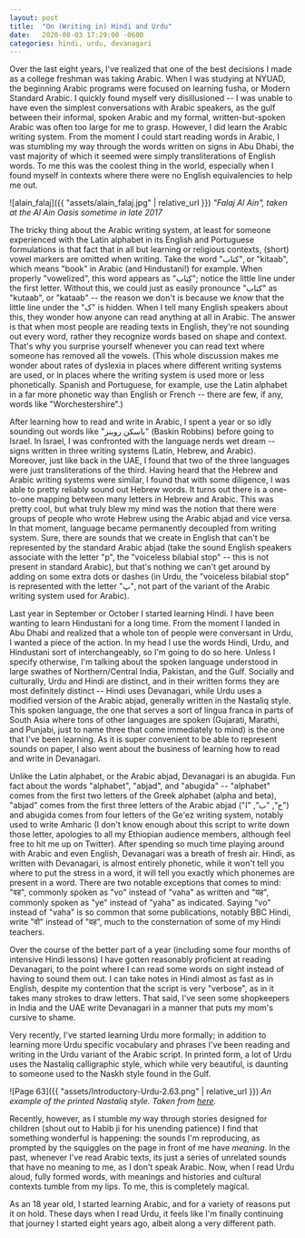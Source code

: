 ```yaml
---
layout: post
title:  "On (Writing in) Hindi and Urdu"
date:   2020-08-03 17:29:00 -0600
categories: hindi, urdu, devanagari
---
```


<!--
- Taking Arabic as a freshman
  - Introduced me to different writing systems
  - Arabic is actually an abjad, not an alphabet
  - When I went to Israel I found that I could predictably sound out Hebrew words (I've since learned that vowelization is considerably more complicated in Hebrew than in Arabic)
  - I learned that there are communities that use Arabic to write Hebrew and vice versa! This completely blew my mind
- Learning Hindi and Urdu
  - Had to learn a third writing system -- devanagari
    - Devanagari is actually a abugida (just like with the word alphabet, abugida is namely after the first letters of the Ge'ez writing system, used for Amharic)
    - Devanagari is phonetic in a way that is hard to imagine as a native English speaker used to the irregularities of the Latin alphabet -- only a few words have irregular prononciation, namely वह and यह
  - Now I'm learning to read Urdu, in the Nastaliq style. This has proven difficult.
    - For the first time reading Arabic script, when I read Urdu aloud meaning tumbles from my lips. This is the most beautiful and subtle thing I can imagine. -->

Over the last eight years, I've realized that one of the best decisions I made as a college freshman was taking Arabic. When I was studying at NYUAD, the beginning Arabic programs were focused on learning fusha, or Modern Standard Arabic. I quickly found myself very disillusioned -- I was unable to have even the simplest conversations with Arabic speakers, as the gulf between their informal, spoken Arabic and my formal, written-but-spoken Arabic was often too large for me to grasp. However, I did learn the Arabic writing system. From the moment I could start reading words in Arabic, I was stumbling my way through the words written on signs in Abu Dhabi, the vast majority of which it seemed were simply transliterations of English words. To me this was the coolest thing in the world, especially when I found myself in contexts where there were no English equivalencies to help me out.

![alain_falaj]({{ "assets/alain_falaj.jpg" | relative_url }})
*"Falaj Al Ain", taken at the Al Ain Oasis sometime in late 2017*

The tricky thing about the Arabic writing system, at least for someone experienced with the Latin alphabet in its English and Portuguese formulations is that fact that in all but learning or religious contexts, (short) vowel markers are omitted when writing. Take the word "کتاب", or "kitaab", which means "book" in Arabic (and Hindustani!) for example. When properly "vowelized", this word appears as "کِتاب"; notice the little line under the first letter. Without this, we could just as easily pronounce "کتاب" as "kutaab", or "kataab" -- the reason we don't is because we _know_ that the little line under the "ک" is hidden. When I tell many English speakers about this, they wonder how anyone can read anything at all in Arabic. The answer is that when most people are reading texts in English, they're not sounding out every word, rather they recognize words based on shape and context. That's why you surprise yourself whenever you can read text where someone has removed all the vowels. (This whole discussion makes me wonder about rates of dyslexia in places where different writing systems are used, or in places where the writing system is used more or less phonetically. Spanish and Portuguese, for example, use the Latin alphabet in a far more phonetic way than English or French -- there are few, if any, words like "Worchestershire".)

After learning how to read and write in Arabic, I spent a year or so idly sounding out words like "باسکن روبنز" (Baskin Robbins) before going to Israel. In Israel, I was confronted with the language nerds wet dream -- signs written in three writing systems (Latin, Hebrew, and Arabic). Moreover, just like back in the UAE, I found that two of the three languages were just transliterations of the third. Having heard that the Hebrew and Arabic writing systems were similar, I found that with some diligence, I was able to pretty reliably sound out Hebrew words. It turns out there is a one-to-one mapping between many letters in Hebrew and Arabic. This was pretty cool, but what truly blew my mind was the notion that there were groups of people who wrote Hebrew using the Arabic abjad and vice versa. In that moment, language became permanently decoupled from writing system. Sure, there are sounds that we create in English that can't be represented by the standard Arabic abjad (take the sound English speakers associate with the letter "p", the "voiceless bilabial stop" -- this is not present in standard Arabic), but that's nothing we can't get around by adding on some extra dots or dashes (in Urdu, the "voiceless bilabial stop" is represented with the letter "پ", not part of the variant of the Arabic writing system used for Arabic).

Last year in September or October I started learning Hindi. I have been wanting to learn Hindustani for a long time. From the moment I landed in Abu Dhabi and realized that a whole ton of people were conversant in Urdu, I wanted a piece of the action. In my head I use the words Hindi, Urdu, and Hindustani sort of interchangeably, so I'm going to do so here. Unless I specify otherwise, I'm talking about the spoken language understood in large swathes of Northern/Central India, Pakistan, and the Gulf. Socially and culturally, Urdu and Hindi are distinct, and in their written forms they are most definitely distinct -- Hindi uses Devanagari, while Urdu uses a modified version of the Arabic abjad, generally written in the Nastaliq style. This spoken language, the one that serves a sort of lingua franca in parts of South Asia where tons of other languages are spoken (Gujarati, Marathi, and Punjabi, just to name three that come immediately to mind) is the one that I've been learning. As it is super convenient to be able to represent sounds on paper, I also went about the business of learning how to read and write in Devanagari.

Unlike the Latin alphabet, or the Arabic abjad, Devanagari is an abugida. Fun fact about the words "alphabet", "abjad", and "abugida" -- "alphabet" comes from the first two letters of the Greek alphabet (alpha and beta), "abjad" comes from the first three letters of the Arabic abjad ("ج", "ب", "ا") and abugida comes from four letters of the Ge'ez writing system, notably used to write Amharic (I don't know enough about this script to write down those letter, apologies to all my Ethiopian audience members, although feel free to hit me up on Twitter). After spending so much time playing around with Arabic and even English, Devanagari was a breath of fresh air. Hindi, as written with Devanagari, is almost entirely phonetic, while it won't tell you where to put the stress in a word, it will tell you exactly which phonemes are present in a word. There are two notable exceptions that comes to mind: "वह", commonly spoken as "vo" instead of "vaha" as written and "यह", commonly spoken as "ye" instead of "yaha" as indicated. Saying "vo" instead of "vaha" is so common that some publications, notably BBC Hindi, write "वो" instead of "वह", much to the consternation of some of my Hindi teachers.

Over the course of the better part of a year (including some four months of intensive Hindi lessons) I have gotten reasonably proficient at reading Devanagari, to the point where I can read some words on sight instead of having to sound them out. I can take notes in Hindi almost as fast as in English, despite my contention that the script is very "verbose", as in it takes many strokes to draw letters. That said, I've seen some shopkeepers in India and the UAE write Devanagari in a manner that puts my mom's cursive to shame.

Very recently, I've started learning Urdu more formally; in addition to learning more Urdu specific vocabulary and phrases I've been reading and writing in the Urdu variant of the Arabic script. In printed form, a lot of Urdu uses the Nastaliq calligraphic style, which while very beautiful, is daunting to someone used to the Naskh style found in the Gulf.

![Page 63]({{ "assets/Introductory-Urdu-2.63.png" | relative_url }})
*An example of the printed Nastaliq style. Taken from [here](https://dsal.uchicago.edu/digbooks/digpager.html?BOOKID=PK1983.N2_1999_V2&object=63).*

Recently, however, as I stumble my way through stories designed for children (shout out to Habib ji for his unending patience) I find that something wonderful is happening: the sounds I'm reproducing, as prompted by the squiggles on the page in front of me have _meaning_. In the past, whenever I've read Arabic texts, its just a series of unrelated sounds that have no meaning to me, as I don't speak Arabic. Now, when I read Urdu aloud, fully formed words, with meanings and histories and cultural contexts tumble from my lips. To me, this is completely magical.

As an 18 year old, I started learning Arabic, and for a variety of reasons put it on hold. These days when I read Urdu, it feels like I'm finally continuing that journey I started eight years ago, albeit along a very different path. 

